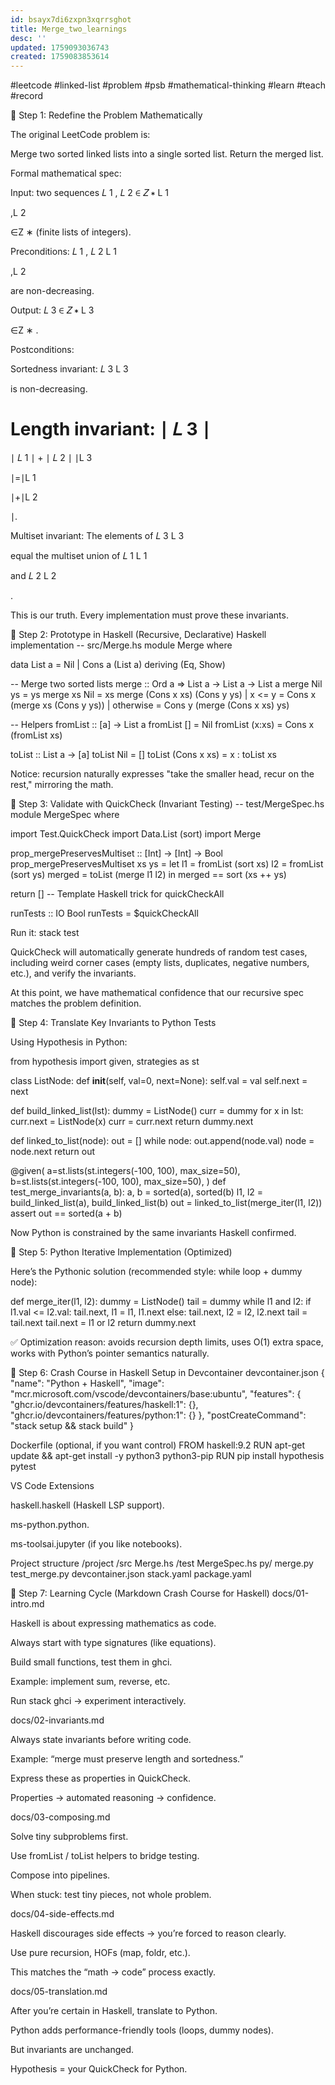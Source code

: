 ```yaml
---
id: bsayx7di6zxpn3xqrrsghot
title: Merge_two_learnings
desc: ''
updated: 1759093036743
created: 1759083853614
---
```


#leetcode #linked-list #problem #psb #mathematical-thinking #learn #teach #record


🚀 Step 1: Redefine the Problem Mathematically

The original LeetCode problem is:

Merge two sorted linked lists into a single sorted list. Return the merged list.

Formal mathematical spec:

Input: two sequences 
𝐿
1
,
𝐿
2
∈
𝑍
∗
L
1
	​

,L
2
	​

∈Z
∗
 (finite lists of integers).

Preconditions: 
𝐿
1
,
𝐿
2
L
1
	​

,L
2
	​

 are non-decreasing.

Output: 
𝐿
3
∈
𝑍
∗
L
3
	​

∈Z
∗
.

Postconditions:

Sortedness invariant: 
𝐿
3
L
3
	​

 is non-decreasing.

Length invariant: 
∣
𝐿
3
∣
=
∣
𝐿
1
∣
+
∣
𝐿
2
∣
∣L
3
	​

∣=∣L
1
	​

∣+∣L
2
	​

∣.

Multiset invariant: The elements of 
𝐿
3
L
3
	​

 equal the multiset union of 
𝐿
1
L
1
	​

 and 
𝐿
2
L
2
	​

.

This is our truth. Every implementation must prove these invariants.

🚀 Step 2: Prototype in Haskell (Recursive, Declarative)
Haskell implementation
-- src/Merge.hs
module Merge where

data List a = Nil | Cons a (List a) deriving (Eq, Show)

-- Merge two sorted lists
merge :: Ord a => List a -> List a -> List a
merge Nil ys = ys
merge xs Nil = xs
merge (Cons x xs) (Cons y ys)
  | x <= y    = Cons x (merge xs (Cons y ys))
  | otherwise = Cons y (merge (Cons x xs) ys)

-- Helpers
fromList :: [a] -> List a
fromList []     = Nil
fromList (x:xs) = Cons x (fromList xs)

toList :: List a -> [a]
toList Nil         = []
toList (Cons x xs) = x : toList xs


Notice: recursion naturally expresses "take the smaller head, recur on the rest," mirroring the math.

🚀 Step 3: Validate with QuickCheck (Invariant Testing)
-- test/MergeSpec.hs
module MergeSpec where

import Test.QuickCheck
import Data.List (sort)
import Merge

prop_mergePreservesMultiset :: [Int] -> [Int] -> Bool
prop_mergePreservesMultiset xs ys =
  let l1 = fromList (sort xs)
      l2 = fromList (sort ys)
      merged = toList (merge l1 l2)
  in merged == sort (xs ++ ys)

return []  -- Template Haskell trick for quickCheckAll

runTests :: IO Bool
runTests = $quickCheckAll

Run it:
stack test


QuickCheck will automatically generate hundreds of random test cases, including weird corner cases (empty lists, duplicates, negative numbers, etc.), and verify the invariants.

At this point, we have mathematical confidence that our recursive spec matches the problem definition.

🚀 Step 4: Translate Key Invariants to Python Tests

Using Hypothesis in Python:

from hypothesis import given, strategies as st

class ListNode:
    def __init__(self, val=0, next=None):
        self.val = val
        self.next = next

def build_linked_list(lst):
    dummy = ListNode()
    curr = dummy
    for x in lst:
        curr.next = ListNode(x)
        curr = curr.next
    return dummy.next

def linked_to_list(node):
    out = []
    while node:
        out.append(node.val)
        node = node.next
    return out

@given(
    a=st.lists(st.integers(-100, 100), max_size=50),
    b=st.lists(st.integers(-100, 100), max_size=50),
)
def test_merge_invariants(a, b):
    a, b = sorted(a), sorted(b)
    l1, l2 = build_linked_list(a), build_linked_list(b)
    out = linked_to_list(merge_iter(l1, l2))
    assert out == sorted(a + b)


Now Python is constrained by the same invariants Haskell confirmed.

🚀 Step 5: Python Iterative Implementation (Optimized)

Here’s the Pythonic solution (recommended style: while loop + dummy node):

def merge_iter(l1, l2):
    dummy = ListNode()
    tail = dummy
    while l1 and l2:
        if l1.val <= l2.val:
            tail.next, l1 = l1, l1.next
        else:
            tail.next, l2 = l2, l2.next
        tail = tail.next
    tail.next = l1 or l2
    return dummy.next


✅ Optimization reason: avoids recursion depth limits, uses O(1) extra space, works with Python’s pointer semantics naturally.

🚀 Step 6: Crash Course in Haskell Setup in Devcontainer
devcontainer.json
{
  "name": "Python + Haskell",
  "image": "mcr.microsoft.com/vscode/devcontainers/base:ubuntu",
  "features": {
    "ghcr.io/devcontainers/features/haskell:1": {},
    "ghcr.io/devcontainers/features/python:1": {}
  },
  "postCreateCommand": "stack setup && stack build"
}

Dockerfile (optional, if you want control)
FROM haskell:9.2
RUN apt-get update && apt-get install -y python3 python3-pip
RUN pip install hypothesis pytest

VS Code Extensions

haskell.haskell (Haskell LSP support).

ms-python.python.

ms-toolsai.jupyter (if you like notebooks).

Project structure
/project
  /src
    Merge.hs
  /test
    MergeSpec.hs
  py/
    merge.py
    test_merge.py
  devcontainer.json
  stack.yaml
  package.yaml

🚀 Step 7: Learning Cycle (Markdown Crash Course for Haskell)
docs/01-intro.md

Haskell is about expressing mathematics as code.

Always start with type signatures (like equations).

Build small functions, test them in ghci.

Example: implement sum, reverse, etc.

Run stack ghci → experiment interactively.

docs/02-invariants.md

Always state invariants before writing code.

Example: “merge must preserve length and sortedness.”

Express these as properties in QuickCheck.

Properties → automated reasoning → confidence.

docs/03-composing.md

Solve tiny subproblems first.

Use fromList / toList helpers to bridge testing.

Compose into pipelines.

When stuck: test tiny pieces, not whole problem.

docs/04-side-effects.md

Haskell discourages side effects → you’re forced to reason clearly.

Use pure recursion, HOFs (map, foldr, etc.).

This matches the “math → code” process exactly.

docs/05-translation.md

After you’re certain in Haskell, translate to Python.

Python adds performance-friendly tools (loops, dummy nodes).

But invariants are unchanged.

Hypothesis = your QuickCheck for Python.